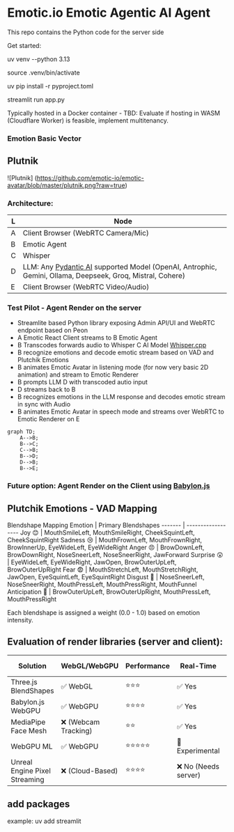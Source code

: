 # Emotic.io    Emotic Agentic AI Agent 

This repo contains the Python code for the server side

Get started:

uv venv --python 3.13

source .venv/bin/activate

uv pip install -r pyproject.toml

streamlit run app.py


Typically hosted in a Docker container - TBD: Evaluate if hosting in WASM (Cloudflare Worker) is feasible, implement multitenancy.

### Emotion Basic Vector

## Plutnik
![Plutnik] (https://github.com/emotic-io/emotic-avatar/blob/master/plutnik.png?raw=true)

### Architecture:

L | Node
-- | --
A  | Client Browser (WebRTC Camera/Mic)
B  | Emotic Agent
C  | Whisper
D  | LLM: Any [Pydantic AI](https://ai.pydantic.dev/) supported Model (OpenAI, Antrophic, Gemini, Ollama, Deepseek, Groq, Mistral, Cohere)
E  | Client Browser (WebRTC Video/Audio)


### Test Pilot - Agent Render on the server
- Streamlite based Python library exposing Admin API/UI and WebRTC endpoint based on Peon
- A Emotic React Client streams to B Emotic Agent
- B Transcodes forwards audio  to Whisper C   AI Model [Whisper.cpp](https://github.com/ggerganov/whisper.cpp) 
- B recognize emotions and decode emotic stream based on VAD and Plutchik Emotions
- B animates Emotic Avatar in listening mode (for now very basic 2D animation) and stream to Emotic Renderer
- B prompts LLM D with transcoded autio input
- D streams back to B
- B recognizes emotions in the LLM response and decodes emotic stream in sync with Audio
- B animates Emotic Avatar in speech mode and streams over WebRTC to Emotic Renderer on E

```mermaid
graph TD;
    A-->B;
    B-->C;
    C-->B;
    B-->D;
    D-->B;
    B-->E;
```

###  Future option: Agent Render on the Client  using [Babylon.js](https://Babylon.js)


## Plutchik Emotions - VAD Mapping

Blendshape Mapping
Emotion | Primary Blendshapes
------- | ------------------
Joy	😊 | MouthSmileLeft, MouthSmileRight, CheekSquintLeft, CheekSquintRight
Sadness	😢 | MouthFrownLeft, MouthFrownRight, BrowInnerUp, EyeWideLeft, EyeWideRight
Anger  😠 | BrowDownLeft, BrowDownRight, NoseSneerLeft, NoseSneerRight, JawForward
Surprise 😲 | EyeWideLeft, EyeWideRight, JawOpen, BrowOuterUpLeft, BrowOuterUpRight
Fear 😨 | MouthStretchLeft, MouthStretchRight, JawOpen, EyeSquintLeft, EyeSquintRight
Disgust 🤢 | NoseSneerLeft, NoseSneerRight, MouthPressLeft, MouthPressRight, MouthFunnel
Anticipation 🤔 | BrowOuterUpLeft, BrowOuterUpRight, MouthPressLeft, MouthPressRight

Each blendshape is assigned a weight (0.0 - 1.0) based on emotion intensity.


## Evaluation of render libraries (server and client):
Solution	| WebGL/WebGPU	| Performance	| Real-Time	| WebRTC Compatible
--------- | ------------- | ----------- | --------- | ----------------
Three.js BlendShapes	|  ✅ WebGL	| ⭐⭐⭐ | 	✅ Yes	| ✅ Yes
Babylon.js  WebGPU | 	✅ WebGPU	| ⭐⭐⭐⭐ | 	✅ Yes	| ✅ Yes
MediaPipe Face Mesh	| ❌ (Webcam Tracking)	| ⭐⭐ | 	✅ Yes	| ✅ Yes
WebGPU ML| ✅ WebGPU	| ⭐⭐⭐⭐⭐	| 🚧 Experimental	| ✅ Yes
Unreal Engine Pixel Streaming	| ❌ (Cloud-Based)	| ⭐⭐⭐⭐	| ❌ No (Needs server)	| ✅ Yes


## add packages
example: uv add  streamlit
